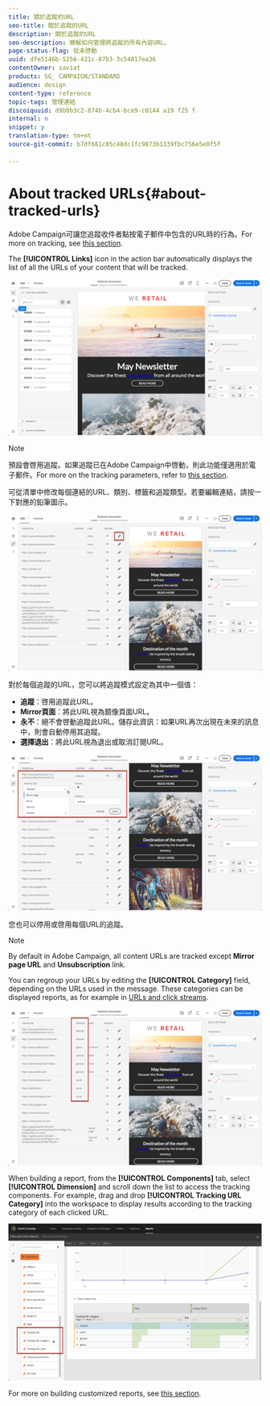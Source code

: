 ```yaml
---
title: 關於追蹤的URL
seo-title: 關於追蹤的URL
description: 關於追蹤的URL
seo-description: 瞭解如何管理將追蹤的所有內容URL。
page-status-flag: 從未啓動
uuid: dfe5146b-5256-431c-87b3-3c54817ea36
contentOwner: saviat
products: SG_ CAMPAIGN/STANDARD
audience: design
content-type: reference
topic-tags: 管理連結
discoiquuid: d9b0b3c2-874b-4cb4-bce9-c0144 a19 f25 f
internal: n
snippet: y
translation-type: tm+mt
source-git-commit: b7df681c05c48dc1fc9873b1339fbc756e5e0f5f

---
```



# About tracked URLs{#about-tracked-urls}

Adobe Campaign可讓您追蹤收件者點按電子郵件中包含的URL時的行為。For more on tracking, see [this section](../../sending/using/tracking-messages.md#about-tracking).

The **[!UICONTROL Links]** icon in the action bar automatically displays the list of all the URLs of your content that will be tracked.

![](assets/des_links.png)

>[!NOTE]
>
>預設會啓用追蹤。如果追蹤已在Adobe Campaign中啓動，則此功能僅適用於電子郵件。For more on the tracking parameters, refer to [this section](../../administration/using/configuring-email-channel.md#tracking-parameters).

可從清單中修改每個連結的URL、類別、標籤和追蹤類型。若要編輯連結，請按一下對應的鉛筆圖示。

![](assets/des_links_tracking.png)

對於每個追蹤的URL，您可以將追蹤模式設定為其中一個值：

* **追蹤**：啓用追蹤此URL。
* **Mirror頁面**：將此URL視為鏡像頁面URL。
* **永不**：絕不會啓動追蹤此URL。儲存此資訊：如果URL再次出現在未來的訊息中，則會自動停用其追蹤。
* **選擇退出**：將此URL視為退出或取消訂閱URL。

![](assets/des_link_tracking_type.png)

您也可以停用或啓用每個URL的追蹤。

>[!NOTE]
>
>By default in Adobe Campaign, all content URLs are tracked except **Mirror page URL** and **Unsubscription** link.

You can regroup your URLs by editing the **[!UICONTROL Category]** field, depending on the URLs used in the message. These categories can be displayed reports, as for example in [URLs and click streams](../../reporting/using/urls-and-click-streams.md).

![](assets/des_link_tracking_category.png)

When building a report, from the **[!UICONTROL Components]** tab, select **[!UICONTROL Dimension]** and scroll down the list to access the tracking components. For example, drag and drop **[!UICONTROL Tracking URL Category]** into the workspace to display results according to the tracking category of each clicked URL.

![](assets/des_link_tracking_report.png)

For more on building customized reports, see [this section](../../reporting/using/about-dynamic-reports.md).
